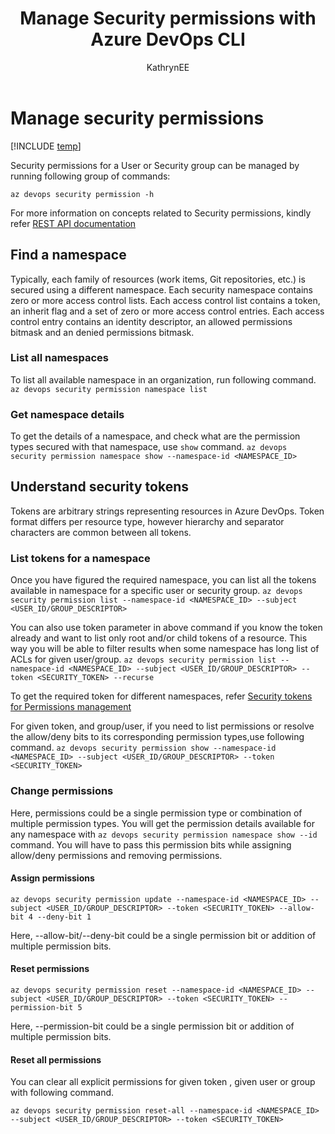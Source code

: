 ﻿---
title: Manage Security permissions with Azure DevOps CLI
titleSuffix: Azure DevOps
description: Use Azure DevOps CLI to manage security permissions
ms.topic: reference
ms.prod: devops
ms.technology: devops-ref
ms.manager: mijacobs
ms.author: geverghe
author: KathrynEE
monikerRange: "azure-devops"
ms.date: 06/18/2019
---

# Manage security permissions

[!INCLUDE [temp](../includes/version-vsts-only.md)]

Security permissions for a User or Security group can be managed by running following group of commands:

`az devops security permission -h`

For more information on concepts related to Security permissions, kindly refer [REST API documentation](https://docs.microsoft.com/rest/api/azure/devops/security/?view=azure-devops-rest-5.0)

## Find a namespace

Typically, each family of resources (work items, Git repositories, etc.) is secured using a different namespace. Each security namespace contains zero or more access control lists. Each access control list contains a token, an inherit flag and a set of zero or more access control entries. Each access control entry contains an identity descriptor, an allowed permissions bitmask and an denied permissions bitmask.

### List all namespaces

To list all available namespace in an organization, run following command.
`az devops security permission namespace list`

### Get namespace details

To get the details of a namespace, and check what are the permission types secured with that namespace, use `show` command.
`az devops security permission namespace show --namespace-id <NAMESPACE_ID>`

## Understand security tokens

Tokens are arbitrary strings representing resources in Azure DevOps. Token format differs per resource type, however hierarchy and separator characters are common between all tokens.

### List tokens for a namespace

Once you have figured the required namespace, you can list all the tokens available in namespace for a specific user or security group.
`az devops security permission list --namespace-id <NAMESPACE_ID> --subject <USER_ID/GROUP_DESCRIPTOR>`

You can also use token parameter in above command if you know the token already and want to list only root and/or child tokens of a resource. This way you will be able to filter results when some namespace has long list of ACLs for given user/group.
`az devops security permission list --namespace-id <NAMESPACE_ID> --subject <USER_ID/GROUP_DESCRIPTOR> --token <SECURITY_TOKEN> --recurse`

To get the required token for different namespaces, refer [Security tokens for Permissions management](security_tokens.md)

For given token, and group/user, if you need to list permissions or resolve the allow/deny bits to its corresponding permission types,use following command.
`az devops security permission show --namespace-id <NAMESPACE_ID> --subject <USER_ID/GROUP_DESCRIPTOR> --token <SECURITY_TOKEN>`

### Change permissions

Here, permissions could be a single permission type or combination of multiple permission types.
You will get the permission details available for any namespace with `az devops security permission namespace show --id` command.
You will have to pass this permission bits while assigning allow/deny permissions and removing permissions.

#### Assign permissions

`az devops security permission update --namespace-id <NAMESPACE_ID> --subject <USER_ID/GROUP_DESCRIPTOR> --token <SECURITY_TOKEN> --allow-bit 4 --deny-bit 1`

Here, --allow-bit/--deny-bit could be a single permission bit or addition of multiple permission bits.

#### Reset permissions

`az devops security permission reset --namespace-id <NAMESPACE_ID> --subject <USER_ID/GROUP_DESCRIPTOR> --token <SECURITY_TOKEN> --permission-bit 5`

Here, --permission-bit could be a single permission bit or addition of multiple permission bits.

#### Reset all permissions

You can clear all explicit permissions for given token , given user or group with following command.

`az devops security permission reset-all --namespace-id <NAMESPACE_ID> --subject <USER_ID/GROUP_DESCRIPTOR> --token <SECURITY_TOKEN>`
